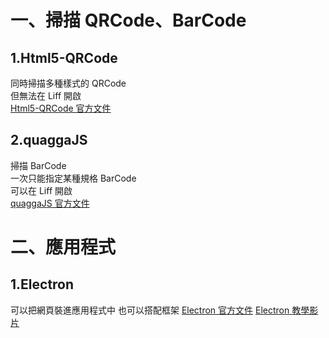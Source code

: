 # **一、掃描 QRCode、BarCode**

## 1.Html5-QRCode<br>

同時掃描多種樣式的 QRCode<br>
但無法在 Liff 開啟<br>
[Html5-QRCode 官方文件](https://scanapp.org/html5-qrcode-docs)<br>

## 2.quaggaJS<br>

掃描 BarCode<br>
一次只能指定某種規格 BarCode<br>
可以在 Liff 開啟<br>
[quaggaJS 官方文件](https://serratus.github.io/quaggaJS)

# **二、應用程式**

## 1.Electron

可以把網頁裝進應用程式中
也可以搭配框架
[Electron 官方文件](https://www.electronjs.org/)
[Electron 教學影片](https://www.youtube.com/watch?v=tqBi_Tou6wQ&list=PLC3y8-rFHvwiCJD3WrAFUrIMkGVDE0uqW)
